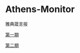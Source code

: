 # Athens-Monitor
雅典箴言报

[第一期](https://github.com/TsaiZinan/Athens-Monitor/blob/main/%23%E7%AC%AC%E4%B8%80%E6%9C%9F.md)

[第二期](https://github.com/TsaiZinan/Athens-Monitor/blob/main/%23%E7%AC%AC%E4%BA%8C%E6%9C%9F.md)
